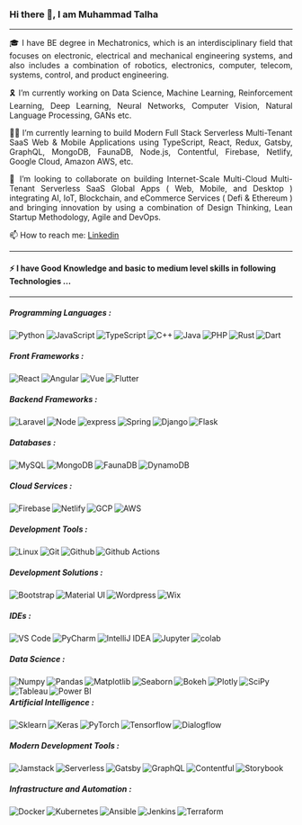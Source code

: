 ### Hi there 👋, I am Muhammad Talha

<hr/>

<p style="text-align: justify"> 🎓 I have BE degree in Mechatronics, which is an interdisciplinary field that focuses on  electronic, electrical and mechanical engineering systems, and also includes a combination of robotics, electronics, computer, telecom, systems, control, and product engineering.<p/>

<p style="text-align: justify"> 🎗️ I’m currently working on Data Science, Machine Learning, Reinforcement Learning, Deep Learning, Neural Networks, Computer Vision, Natural Language Processing, GANs etc. <p/>

<p style="text-align: justify"> 👨‍💻 I’m currently learning to build Modern Full Stack Serverless Multi-Tenant SaaS Web & Mobile Applications using TypeScript, React, Redux, Gatsby, GraphQL, MongoDB, FaunaDB, Node.js, Contentful, Firebase, Netlify, Google Cloud, Amazon AWS, etc. <p/>

<p style="text-align: justify"> 🤝 I’m looking to collaborate on building Internet-Scale Multi-Cloud Multi-Tenant Serverless SaaS Global Apps ( Web, Mobile, and Desktop ) integrating AI, IoT, Blockchain, and eCommerce Services ( Defi & Ethereum ) and bringing innovation by using a combination of Design Thinking, Lean Startup Methodology, Agile and DevOps. <p/>

<p> 📫 How to reach me: <a href="https://www.linkedin.com/in/muhammad-talha-8418a81bb/">Linkedin<a/> <p/>

<hr/>

#### ⚡ I have Good Knowledge and basic to medium level skills in following Technologies ...

<hr/>

##### Programming Languages : 

<img align="left" alt="Python" src="https://img.shields.io/badge/-Python-3776AB?logo=Python&logoColor=white&style=flat" />

<img align="left" alt="JavaScript" src="https://img.shields.io/badge/-JavaScript-F7DF1E?logo=JavaScript&logoColor=white&style=flat" />

<img align="left" alt="TypeScript" src="https://img.shields.io/badge/-TypeScript-3178C6?logo=TypeScript&logoColor=white&style=flat" />

<img align="left" alt="C++" src="https://img.shields.io/badge/-C++-00599C?logo=C++&logoColor=white&style=flat" />

<img align="left" alt="Java" src="https://img.shields.io/badge/-Java-007396?logo=Java&logoColor=white&style=flat" />

<img align="left" alt="PHP" src="https://img.shields.io/badge/-PHP-777BB4?logo=PHP&logoColor=white&style=flat" />

<img align="left" alt="Rust" src="https://img.shields.io/badge/-Rust-000000?logo=Rust&logoColor=white&style=flat" />

<img align="left" alt="Dart" src="https://img.shields.io/badge/-Dart-0175C2?logo=Dart&logoColor=white&style=flat" />

<br/>

##### Front Frameworks :

<img align="left" alt="React" src="https://img.shields.io/badge/-React-61DAFB?logo=react&logoColor=white&style=flat" />

<img align="left" alt="Angular" src="https://img.shields.io/badge/-Angular-DD0031?logo=Angular&logoColor=white&style=flat" />

<img align="left" alt="Vue" src="https://img.shields.io/badge/-Vue-4FC08D?logo=Vue.js&logoColor=white&style=flat" />

<img align="left" alt="Flutter" src="https://img.shields.io/badge/-Flutter-02569B?logo=Flutter&logoColor=white&style=flat" />

<br/>

##### Backend Frameworks :

<img align="left" alt="Laravel" src="https://img.shields.io/badge/-Laravel-FF2D20?logo=Laravel&logoColor=white&style=flat" />

<img align="left" alt="Node" src="https://img.shields.io/badge/-Node.js-339933?logo=Node.js&logoColor=white&style=flat" />

<img align="left" alt="express" src="https://img.shields.io/badge/-Express-000000?logo=Express&logoColor=white&style=flat" />

<img align="left" alt="Spring" src="https://img.shields.io/badge/-Spring-6DB33F?logo=Spring&logoColor=white&style=flat" />

<img align="left" alt="Django" src="https://img.shields.io/badge/-Django-092E20?logo=Django&logoColor=white&style=flat" />

<img align="left" alt="Flask" src="https://img.shields.io/badge/-Flask-000000?logo=Flask&logoColor=white&style=flat" />

<br/>

##### Databases :

<img align="left" alt="MySQL" src="https://img.shields.io/badge/-MySQL-4479A1?logo=MySQL&logoColor=white&style=flat" />

<img align="left" alt="MongoDB" src="https://img.shields.io/badge/-MongoDB-47A248?logo=MongoDB&logoColor=white&style=flat" />

<img align="left" alt="FaunaDB" src="https://img.shields.io/badge/-FaunaDB-29B2FE?logo=Freelancer&logoColor=white&style=flat" />

<img align="left" alt="DynamoDB" src="https://img.shields.io/badge/-DynamoDB-4053D6?logo=Amazon DynamoDB&logoColor=white&style=flat" />

<br/>

##### Cloud Services :

<img align="left" alt="Firebase" src="https://img.shields.io/badge/-Firebase-FFCA28?logo=Firebase&logoColor=white&style=flat" />

<img align="left" alt="Netlify" src="https://img.shields.io/badge/-Netlify-00C7B7?logo=Netlify&logoColor=white&style=flat" />

<img align="left" alt="GCP" src="https://img.shields.io/badge/-Google Cloud-4285F4?logo=Google Cloud&logoColor=white&style=flat" />

<img align="left" alt="AWS" src="https://img.shields.io/badge/-Amazon AWS-232F3E?logo=Amazon AWS&logoColor=white&style=flat" />

<br/>

##### Development Tools :

<img align="left" alt="Linux" src="https://img.shields.io/badge/-Linux-FCC624?logo=Linux&logoColor=white&style=flat" />

<img align="left" alt="Git" src="https://img.shields.io/badge/-Git-F05032?logo=Git&logoColor=white&style=flat" />

<img align="left" alt="Github" src="https://img.shields.io/badge/-Github-181717?logo=Github&logoColor=white&style=flat" />

<img align="left" alt="Github Actions" src="https://img.shields.io/badge/-Github Actions-2088FF?logo=Github Actions&logoColor=white&style=flat" />

<br/>

##### Development Solutions :

<img align="left" alt="Bootstrap" src="https://img.shields.io/badge/-Bootstrap-7952B3?logo=Bootstrap&logoColor=white&style=flat" />

<img align="left" alt="Material UI" src="https://img.shields.io/badge/-Material UI-0081CB?logo=Material-UI&logoColor=white&style=flat" />

<img align="left" alt="Wordpress" src="https://img.shields.io/badge/-WordPress-21759B?logo=WordPress&logoColor=white&style=flat" />

<img align="left" alt="Wix" src="https://img.shields.io/badge/-Wix.com-0C6EFC?logo=Wix&logoColor=white&style=flat" />

<br/>

##### IDEs :

<img align="left" alt="VS Code" src="https://img.shields.io/badge/-Visual Studio Code-007ACC?logo=Visual Studio Code&logoColor=white&style=flat" />

<img align="left" alt="PyCharm" src="https://img.shields.io/badge/-PyCharm-000000?logo=PyCharm&logoColor=white&style=flat" />

<img align="left" alt="IntelliJ IDEA" src="https://img.shields.io/badge/-IntelliJ IDEA-000000?logo=IntelliJ IDEA&logoColor=white&style=flat" />

<img align="left" alt="Jupyter" src="https://img.shields.io/badge/-Jupyter Notebook-F37626?logo=Jupyter&logoColor=white&style=flat" />

<img align="left" alt="colab" src="https://img.shields.io/badge/-Google Colab-F9AB00?logo=Google Colab&logoColor=white&style=flat" />

<br/>

##### Data Science :

<img align="left" alt="Numpy" src="https://img.shields.io/badge/-Numpy-013243?logo=Numpy&logoColor=white&style=flat" />

<img align="left" alt="Pandas" src="https://img.shields.io/badge/-Pandas-150458?logo=Pandas&logoColor=white&style=flat" />

<img align="left" alt="Matplotlib" src="https://img.shields.io/badge/-Matplotlib-CA4245?logo=React Router&logoColor=white&style=flat" />

<img align="left" alt="Seaborn" src="https://img.shields.io/badge/-Seaborn-CA2171?logo=Consul&logoColor=white&style=flat" />

<img align="left" alt="Bokeh" src="https://img.shields.io/badge/-Bokeh-00C7B7?logo=JSON Web Tokens&logoColor=white&style=flat" />

<img align="left" alt="Plotly" src="https://img.shields.io/badge/-Plotly-3F4F75?logo=Plotly&logoColor=white&style=flat" />

<img align="left" alt="SciPy" src="https://img.shields.io/badge/-SciPy-8CAAE6?logo=SciPy&logoColor=white&style=flat" />

<img align="left" alt="Tableau" src="https://img.shields.io/badge/-Tableau-E97627?logo=Tableau&logoColor=white&style=flat" />

<img align="left" alt="Power BI" src="https://img.shields.io/badge/-Power BI-F2C811?logo=Power BI&logoColor=white&style=flat" />

<br/>

##### Artificial Intelligence :

<img align="left" alt="Sklearn" src="https://img.shields.io/badge/-Sklearn-F7931E?logo=Scikit-learn&logoColor=white&style=flat" />

<img align="left" alt="Keras" src="https://img.shields.io/badge/-Keras-D00000?logo=Keras&logoColor=white&style=flat" />

<img align="left" alt="PyTorch" src="https://img.shields.io/badge/-PyTorch-EE4C2C?logo=PyTorch&logoColor=white&style=flat" />

<img align="left" alt="Tensorflow" src="https://img.shields.io/badge/-Tensorflow-FF6F00?logo=Tensorflow&logoColor=white&style=flat" />

<img align="left" alt="Dialogflow" src="https://img.shields.io/badge/-Dialogflow-FF6F00?logo=Dialogflow&logoColor=white&style=flat" />

<br/>

##### Modern Development Tools :

<img align="left" alt="Jamstack" src="https://img.shields.io/badge/-Jamstack-F0047F?logo=Jamstack&logoColor=white&style=flat" />

<img align="left" alt="Serverless" src="https://img.shields.io/badge/-Serverless-FD5750?logo=Serverless&logoColor=white&style=flat" />

<img align="left" alt="Gatsby" src="https://img.shields.io/badge/-Gatsby-663399?logo=Gatsby&logoColor=white&style=flat" />

<img align="left" alt="GraphQL" src="https://img.shields.io/badge/-GraphQL-E10098?logo=GraphQL&logoColor=white&style=flat" />

<img align="left" alt="Contentful" src="https://img.shields.io/badge/-Contentful-2478CC?logo=Contentful&logoColor=white&style=flat" />

<img align="left" alt="Storybook" src="https://img.shields.io/badge/-Storybook-FF4785?logo=Storybook&logoColor=white&style=flat" />

<br/>

##### Infrastructure and Automation :

<img align="left" alt="Docker" src="https://img.shields.io/badge/-Docker-2496ED?logo=Docker&logoColor=white&style=flat" />

<img align="left" alt="Kubernetes" src="https://img.shields.io/badge/-Kubernetes-326CE5?logo=Kubernetes&logoColor=white&style=flat" />

<img align="left" alt="Ansible" src="https://img.shields.io/badge/-Ansible-EE0000?logo=Ansible&logoColor=white&style=flat" />

<img align="left" alt="Jenkins" src="https://img.shields.io/badge/-Jenkins-D24939?logo=Jenkins&logoColor=white&style=flat" />

<img align="left" alt="Terraform" src="https://img.shields.io/badge/-Terraform-623CE4?logo=Terraform&logoColor=white&style=flat" />
